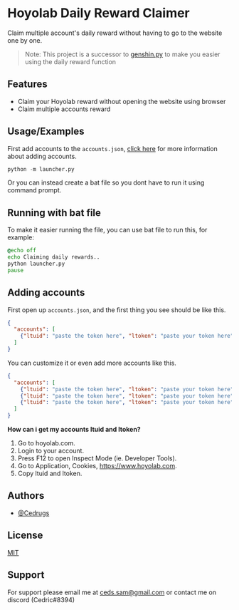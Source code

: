 
# Hoyolab Daily Reward Claimer

Claim multiple account's daily reward without having to go to the website one by one.

>Note: This project is a successor to [genshin.py](https://github.com/thesadru/genshin.py/) to make you easier using the daily reward function




## Features

- Claim your Hoyolab reward without opening the website using browser
- Claim multiple accounts reward




## Usage/Examples
First add accounts to the `accounts.json`, [click here](https://github.com/Cedrugs/hoyolab-daily-reward-claimer#adding-accounts) for more information about adding accounts.
```python
python -m launcher.py
```
Or you can instead create a bat file so you dont have to run it using command prompt.




## Running with bat file
To make it easier running the file, you can use bat file to run this, for example:
```bat
@echo off
echo Claiming daily rewards..
python launcher.py
pause
```




## Adding accounts

First open up `accounts.json`, and the first thing you see should be like this.

```json
{
  "accounts": [
    {"ltuid": "paste the token here", "ltoken": "paste your token here"}
  ]
}
```

You can customize it or even add more accounts like this.

```json
{
  "accounts": [
    {"ltuid": "paste the token here", "ltoken": "paste your token here"},
    {"ltuid": "paste the token here", "ltoken": "paste your token here"},
    {"ltuid": "paste the token here", "ltoken": "paste your token here"}
  ]
}
```

**How can i get my accounts ltuid and ltoken?**

1. Go to hoyolab.com.
2. Login to your account.
3. Press F12 to open Inspect Mode (ie. Developer Tools). 
4. Go to Application, Cookies, https://www.hoyolab.com.
5. Copy ltuid and ltoken.




## Authors

- [@Cedrugs](https://github.com/Cedrugs)




## License

[MIT](https://choosealicense.com/licenses/mit/)


## Support

For support please email me at ceds.sam@gmail.com or contact me on discord (Cedric#8394)
